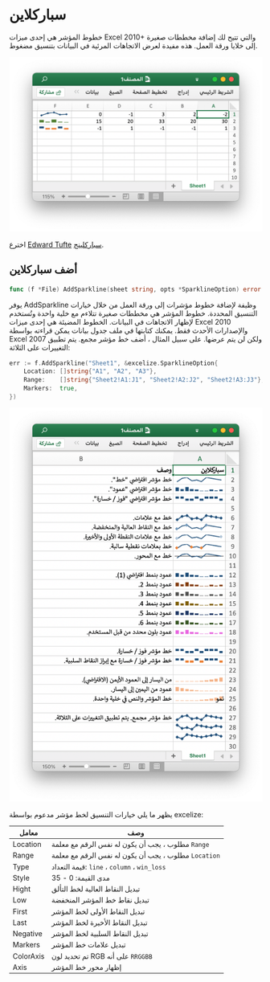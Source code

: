 # سباركلاين

خطوط المؤشر هي إحدى ميزات Excel 2010+ والتي تتيح لك إضافة مخططات صغيرة إلى خلايا ورقة العمل. هذه مفيدة لعرض الاتجاهات المرئية في البيانات بتنسيق مضغوط.

<p align="center"><img width="612" src="./images/sparkline_01.png" alt="إنشاء خط مؤشر مع excelize باستخدام Go"></p>

اخترع [Edward Tufte](https://en.wikipedia.org/wiki/Edward_Tufte) [سباركلينج](https://en.wikipedia.org/wiki/Sparklines).

## أضف سباركلاين

```go
func (f *File) AddSparkline(sheet string, opts *SparklineOption) error
```

يوفر AddSparkline وظيفة لإضافة خطوط مؤشرات إلى ورقة العمل من خلال خيارات التنسيق المحددة. خطوط المؤشر هي مخططات صغيرة تتلاءم مع خلية واحدة وتُستخدم لإظهار الاتجاهات في البيانات. الخطوط المضيئة هي إحدى ميزات Excel 2010 والإصدارات الأحدث فقط. يمكنك كتابتها في ملف جدول بيانات يمكن قراءته بواسطة Excel 2007 ولكن لن يتم عرضها. على سبيل المثال ، أضف خط مؤشر مجمع. يتم تطبيق التغييرات على الثلاثة:

```go
err := f.AddSparkline("Sheet1", &excelize.SparklineOption{
    Location: []string{"A1", "A2", "A3"},
    Range:    []string{"Sheet2!A1:J1", "Sheet2!A2:J2", "Sheet2!A3:J3"},
    Markers:  true,
})
```

<p align="center"><img width="612" src="./images/sparkline_02.png" alt="إنشاء خط مؤشر مع excelize باستخدام Go"></p>

يظهر ما يلي خيارات التنسيق لخط مؤشر مدعوم بواسطة excelize:

معامل | وصف
---|---
Location  | مطلوب ، يجب أن يكون له نفس الرقم مع معلمة `Range`
Range     | مطلوب ، يجب أن يكون له نفس الرقم مع معلمة `Location`
Type      | قيمة التعداد: `line` ، `column` ، `win_loss`
Style     | مدى القيمة: 0 - 35
Hight     | تبديل النقاط العالية لخط التألق
Low       | تبديل نقاط خط المؤشر المنخفضة
First     | تبديل النقاط الأولى لخط المؤشر
Last      | تبديل النقاط الأخيرة لخط المؤشر
Negative  | تبديل النقاط السلبية لخط المؤشر
Markers   | تبديل علامات خط المؤشر
ColorAxis | تم تحديد لون RGB على أنه `RRGGBB`
Axis      | إظهار محور خط المؤشر
